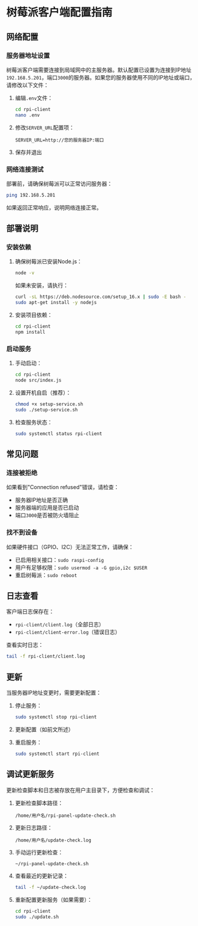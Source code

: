 # 树莓派客户端配置指南

## 网络配置

### 服务器地址设置

树莓派客户端需要连接到局域网中的主服务器。默认配置已设置为连接到IP地址`192.168.5.201`，端口`3000`的服务器。如果您的服务器使用不同的IP地址或端口，请修改以下文件：

1. 编辑`.env`文件：
   ```bash
   cd rpi-client
   nano .env
   ```

2. 修改`SERVER_URL`配置项：
   ```
   SERVER_URL=http://您的服务器IP:端口
   ```

3. 保存并退出

### 网络连接测试

部署前，请确保树莓派可以正常访问服务器：

```bash
ping 192.168.5.201
```

如果返回正常响应，说明网络连接正常。

## 部署说明

### 安装依赖

1. 确保树莓派已安装Node.js：
   ```bash
   node -v
   ```
   
   如果未安装，请执行：
   ```bash
   curl -sL https://deb.nodesource.com/setup_16.x | sudo -E bash -
   sudo apt-get install -y nodejs
   ```

2. 安装项目依赖：
   ```bash
   cd rpi-client
   npm install
   ```

### 启动服务

1. 手动启动：
   ```bash
   cd rpi-client
   node src/index.js
   ```

2. 设置开机自启（推荐）：
   ```bash
   chmod +x setup-service.sh
   sudo ./setup-service.sh
   ```

3. 检查服务状态：
   ```bash
   sudo systemctl status rpi-client
   ```

## 常见问题

### 连接被拒绝

如果看到"Connection refused"错误，请检查：
- 服务器IP地址是否正确
- 服务器端的应用是否已启动
- 端口`3000`是否被防火墙阻止

### 找不到设备

如果硬件接口（GPIO、I2C）无法正常工作，请确保：
- 已启用相关接口：`sudo raspi-config`
- 用户有足够权限：`sudo usermod -a -G gpio,i2c $USER`
- 重启树莓派：`sudo reboot`

## 日志查看

客户端日志保存在：
- `rpi-client/client.log`（全部日志）
- `rpi-client/client-error.log`（错误日志）

查看实时日志：
```bash
tail -f rpi-client/client.log
```

## 更新

当服务器IP地址变更时，需要更新配置：

1. 停止服务：
   ```bash
   sudo systemctl stop rpi-client
   ```

2. 更新配置（如前文所述）

3. 重启服务：
   ```bash
   sudo systemctl start rpi-client
   ```

## 调试更新服务

更新检查脚本和日志被存放在用户主目录下，方便检查和调试：

1. 更新检查脚本路径：
   ```
   /home/用户名/rpi-panel-update-check.sh
   ```

2. 更新日志路径：
   ```
   /home/用户名/update-check.log
   ```

3. 手动运行更新检查：
   ```bash
   ~/rpi-panel-update-check.sh
   ```

4. 查看最近的更新记录：
   ```bash
   tail -f ~/update-check.log
   ```

5. 重新配置更新服务（如果需要）：
   ```bash
   cd rpi-client
   sudo ./update.sh
   ``` 